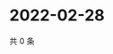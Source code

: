 # 2022-02-28

共 0 条

<!-- BEGIN WEIBO -->
<!-- 最后更新时间 Mon Feb 28 2022 17:14:58 GMT+0800 (China Standard Time) -->

<!-- END WEIBO -->
